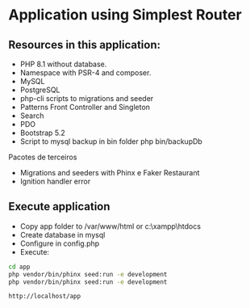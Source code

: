 # Application using Simplest Router

## Resources in this application:

- PHP 8.1 without database.
- Namespace with PSR-4 and composer.
- MySQL
- PostgreSQL
- php-cli scripts to migrations and seeder
- Patterns Front Controller and Singleton
- Search
- PDO
- Bootstrap 5.2
- Script to mysql backup in bin folder
    php bin/backupDb

Pacotes de terceiros

- Migrations and seeders with Phinx e Faker Restaurant
- Ignition handler error

## Execute application

- Copy app folder to /var/www/html or c:\xampp\htdocs
- Create database in mysql
- Configure in config.php
- Execute:
```bash
cd app
php vendor/bin/phinx seed:run -e development
php vendor/bin/phinx seed:run -e development

http://localhost/app
```

